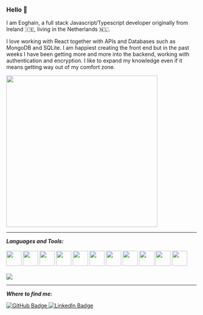### Hello 👋

I am Eoghain, a full stack Javascript/Typescript developer originally from Ireland 🇮🇪, living in the Netherlands 🇳🇱.

I love working with React together with APIs and Databases such as MongoDB and SQLite. I am happiest creating the front end but in the past weeks I have been getting more and more into the backend, working with authentication and encryption. I like to expand my knowledge even if it means getting way out of my comfort zone.

<img width=400 src="https://user-images.githubusercontent.com/110406695/211776603-b68cd748-702b-4316-9bad-eb8d3ce58bc7.png"/>

<hr/>
<b><i>Languages and Tools:</i></b>

<br/>
<br/>

<div>
    <img height=40 src="https://cdn.jsdelivr.net/gh/devicons/devicon/icons/javascript/javascript-original.svg"/>
    <img height=40 src="https://cdn.jsdelivr.net/gh/devicons/devicon/icons/typescript/typescript-original.svg"/>
    <img height=40 src="https://cdn.jsdelivr.net/gh/devicons/devicon/icons/nodejs/nodejs-original.svg" />
    <img height=40 src="https://cdn.jsdelivr.net/gh/devicons/devicon/icons/react/react-original.svg" />
    <img height=40 src="https://cdn.jsdelivr.net/gh/devicons/devicon/icons/express/express-original.svg" />
    <img height=40 src="https://cdn.jsdelivr.net/gh/devicons/devicon/icons/html5/html5-original.svg" />
    <img height=40 src="https://cdn.jsdelivr.net/gh/devicons/devicon/icons/css3/css3-original.svg" />
    <img height=40 src="https://cdn.jsdelivr.net/gh/devicons/devicon/icons/mongodb/mongodb-original.svg" />
    <img height=40 src="https://cdn.jsdelivr.net/gh/devicons/devicon/icons/postgresql/postgresql-original.svg"/>
    <img height=40 src="https://cdn.jsdelivr.net/gh/devicons/devicon/icons/sqlite/sqlite-original.svg"/>
    <img height=40 src="https://cdn.jsdelivr.net/gh/devicons/devicon/icons/git/git-plain.svg"/>
</div>

<br/>

<img src="https://github-readme-stats-git-masterrstaa-rickstaa.vercel.app/api/top-langs/?username=EoghainOB"/>

<hr/>

<b><i>Where to find me:</i></b>
<div id="badges">
  <a href="https://github.com/EoghainOB">
    <img src="https://img.shields.io/badge/gitHub-blue?style=for-the-badge&logo=gitHub&logoColor=white" alt="GitHub Badge"/>
  </a>
  <a href="https://www.linkedin.com/in/eoghain-o-briain/">
    <img src="https://img.shields.io/badge/LinkedIn-blue?style=for-the-badge&logo=linkedin&logoColor=white" alt="LinkedIn Badge"/>
  </a>
</div>
